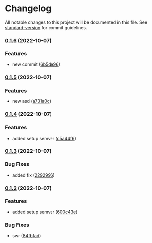 # Changelog

All notable changes to this project will be documented in this file. See [standard-version](https://github.com/conventional-changelog/standard-version) for commit guidelines.

### [0.1.6](https://github.com/mateustech/wrapper-fetch-http/compare/v0.1.5...v0.1.6) (2022-10-07)


### Features

* new commit ([6b5de96](https://github.com/mateustech/wrapper-fetch-http/commit/6b5de96fe25f8443099adc4600b30d431ef72c4d))

### [0.1.5](https://github.com/mateustech/wrapper-fetch-http/compare/v0.1.4...v0.1.5) (2022-10-07)


### Features

* new asd ([a731a0c](https://github.com/mateustech/wrapper-fetch-http/commit/a731a0cda951734fc3cdf0aa022d4666d16964ff))

### [0.1.4](https://github.com/mateustech/wrapper-fetch-http/compare/v0.1.3...v0.1.4) (2022-10-07)


### Features

* added setup semver ([c5a44f6](https://github.com/mateustech/wrapper-fetch-http/commit/c5a44f6678565dc977d24a7df42a77ffdb58b527))

### [0.1.3](https://github.com/mateustech/wrapper-fetch-http/compare/v0.1.2...v0.1.3) (2022-10-07)


### Bug Fixes

* added fix ([2292996](https://github.com/mateustech/wrapper-fetch-http/commit/2292996596e2de3d5f8ca5b6db818d4660592eb2))

### [0.1.2](https://github.com/mateustech/wrapper-fetch-http/compare/v0.1.1...v0.1.2) (2022-10-07)


### Features

* added setup semver ([600c43e](https://github.com/mateustech/wrapper-fetch-http/commit/600c43ebc4f38ec81e286541a531e1a256abb266))


### Bug Fixes

* swr ([84fbfad](https://github.com/mateustech/wrapper-fetch-http/commit/84fbfadffdd4c791bb309628f5493b5067b10cc8))
